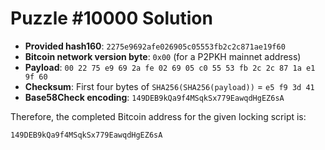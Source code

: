 # Puzzle #10000 Solution

- **Provided hash160**: `2275e9692afe026905c05553fb2c2c871ae19f60`
- **Bitcoin network version byte**: `0x00` (for a P2PKH mainnet address)
- **Payload**: `00 22 75 e9 69 2a fe 02 69 05 c0 55 53 fb 2c 2c 87 1a e1 9f 60`
- **Checksum**: First four bytes of `SHA256(SHA256(payload))` = `e5 f9 3d 41`
- **Base58Check encoding**: `149DEB9kQa9f4MSqkSx779EawqdHgEZ6sA`

Therefore, the completed Bitcoin address for the given locking script is:

```
149DEB9kQa9f4MSqkSx779EawqdHgEZ6sA
```
